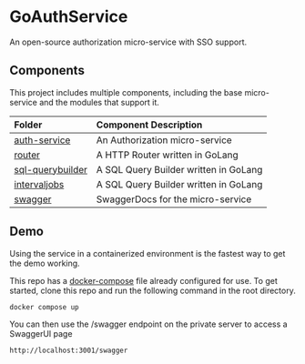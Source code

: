 # GoAuthService
An open-source authorization micro-service with SSO support.

## Components
This project includes multiple components, including the base micro-service and the modules that support it.

| Folder | Component Description |
| :-- | :-- |
| [auth-service](./auth-service/README.md)          | An Authorization micro-service
| [router](./router/README.md)                      | A HTTP Router written in GoLang
| [sql-querybuilder](./sql-querybuilder/README.md)  | A SQL Query Builder written in GoLang
| [intervaljobs](./intervaljobs/README.md)          | A SQL Query Builder written in GoLang
| [swagger](./swagger/swagger.yaml)                 | SwaggerDocs for the micro-service

## Demo
Using the service in a containerized environment is the fastest way to get the demo working.

This repo has a [docker-compose](./docker-compose.yaml) file already configured for use. 
To get started, clone this repo and run the following command in the root directory.
```bash
docker compose up
```

You can then use the /swagger endpoint on the private server to access a SwaggerUI page
```
http://localhost:3001/swagger
```
